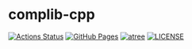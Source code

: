 # complib-cpp
[![Actions Status](https://img.shields.io/github/actions/workflow/status/atree4728/complib-cpp/verify.yml)](https://github.com/atree4728/complib-cpp/actions) 
[![GitHub Pages](https://img.shields.io/static/v1?label=GitHub+Pages&message=+&color=brightgreen&logo=github)](https://atree4728.github.io/complib-cpp/)
[![atree](https://img.shields.io/endpoint?url=https%3A%2F%2Fatcoder-badges.now.sh%2Fapi%2Fatcoder%2Fjson%2Fatree)](https://atcoder.jp/users/atree)
[![LICENSE](https://img.shields.io/github/license/atree4728/complib-cpp)](https://github.com/atree4728/complib-cpp/blob/main/LICENSE)

